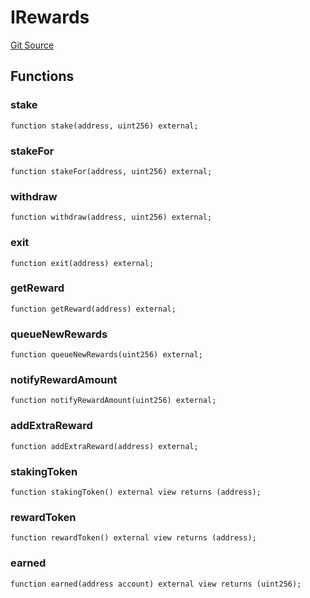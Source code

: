 # IRewards
[Git Source](https://github.com/larrythecucumber321/protocol/blob/aabf2c9d4120808940fb3be9193cb66ea71ac351/contracts/plugins/assets/convex/vendor/ConvexInterfaces.sol)


## Functions
### stake


```solidity
function stake(address, uint256) external;
```

### stakeFor


```solidity
function stakeFor(address, uint256) external;
```

### withdraw


```solidity
function withdraw(address, uint256) external;
```

### exit


```solidity
function exit(address) external;
```

### getReward


```solidity
function getReward(address) external;
```

### queueNewRewards


```solidity
function queueNewRewards(uint256) external;
```

### notifyRewardAmount


```solidity
function notifyRewardAmount(uint256) external;
```

### addExtraReward


```solidity
function addExtraReward(address) external;
```

### stakingToken


```solidity
function stakingToken() external view returns (address);
```

### rewardToken


```solidity
function rewardToken() external view returns (address);
```

### earned


```solidity
function earned(address account) external view returns (uint256);
```

